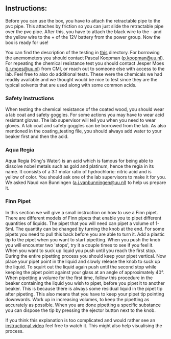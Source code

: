 ## Instructions:
Before you can use the box, you have to attach the retractable pipe to the pvc pipe.
This attaches by friction so you can just slide the retractable pipe over the pvc pipe.
After this, you have to attach the black wire to the - and the yellow wire to the + of the 12V battery from the power group.
Now the box is ready for use!

You can find the description of the testing in [this](https://git.science.uu.nl/ued2020/experiment-design-2020/-/tree/master/projects/SamplePreparationModule_by_Roos_and_Jesse/Testing) directory.
For borrowing the anemometers you should contact Pascal Koopman (p.koopman@uu.nl).
For repeating the chemical resistance test you should contact Jesper Moes (j.r.moes@uu.nl) from CMI, or reach out to someone else with access to the lab. Feel free to also do additional tests. These were the chemicals we had readily available and we thought would be nice to test since they are the typical solvents that are used along with some common acids. 

### Safety Instructions
When testing the chemical resistance of the coated wood, you should wear a lab coat and safety goggles. For some actions you may have to wear acid resistant gloves. The lab supervisor will tell you when you need to wear gloves. A lab coat and safety goggles can be borrowed from the lab. As also mentioned in the coating_testing file, you should always add water to your beaker first and then the acid.

### Aqua Regia
Aqua Regia (King's Water) is an acid which is famous for being able to dissolve nobel metals such as gold and platinum, hence the regia in its name. It consists of a 3:1 molar ratio of hydrochloric: nitric acid and is yellow of color. You should ask one of the lab supervisors to make it for you. We asked Naud van Bunningen (a.j.vanbunningen@uu.nl) to help us prepare it.

### Finn Pipet
In this section we will give a small instruction on how to use a Finn pipet. There are different models of Finn pipets that enable you to pipet different quantities of liquids. The pipet that you will need can pipet a volume of 1-5ml. The quantity can be changed by turning the knob at the end. For some pipets you need to pull this back before you are able to turn it. Add a plastic tip to the pipet when you want to start pipetting. When you push the knob you will encounter two 'stops', try it a couple times to see if you feel it. When you want to suck up liquid you push until you reach the first stop. During the entire pipetting process you should keep your pipet vertical. Now place your pipet point in the liquid and slowly release the knob to suck up the liquid. To squirt out the liquid again push until the second stop while keeping the pipet point against your glass at an angle of approximately 40°. When pipetting a volume for the first time, follow this procedure in the beaker containing the liquid you wish to pipet, before you pipet it to another beaker. This is because there is always some residual liquid in the pipet tip after pipeting. This also means that you have to keep your pipet tip pointing downwards. Work up in increasing volumes, to keep the pipetting as accurately as possible. When you are done pipetting a specific substance you can dispose the tip by pressing the ejector button next to the knob. 

If you think this explanation is too complicated and would rather see an [instructional video](https://www.youtube.com/watch?v=QGX490kuKjg) feel free to watch it. This might also help visualising the process.

